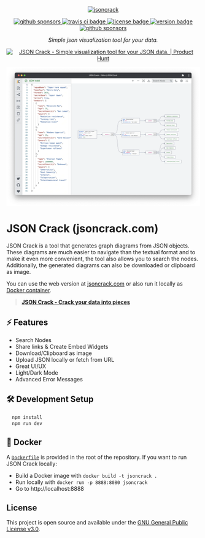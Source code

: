 <center>
  <a href="https://jsoncrack.com">
    <img width="1080" alt="jsoncrack" src="https://user-images.githubusercontent.com/47941171/187418000-8edea92b-b3ac-4b07-9c4c-e42f6763817d.png">
  </a>
</center>

<p>
    <p align="center">
      <a href="https://discord.gg/yVyTtCRueq">
        <img alt="github sponsors" src="https://dcbadge.vercel.app/api/server/yVyTtCRueq?style=flat-square" />
      </a>
      <a href="https://app.travis-ci.com/github/AykutSarac/jsoncrack.com">
        <img alt="travis ci badge" src="https://img.shields.io/travis/com/AykutSarac/jsoncrack.com/main?style=flat-square" />
      </a>
      <a href="https://github.com/AykutSarac/jsoncrack.com/blob/main/LICENSE">
        <img alt="license badge" src="https://img.shields.io/github/license/AykutSarac/jsoncrack.com?style=flat-square" />
      </a>
      <a href="https://github.com/AykutSarac/jsoncrack.com/releases">
        <img alt="version badge" src="https://img.shields.io/github/package-json/v/AykutSarac/jsoncrack.com?color=brightgreen&style=flat-square" />
      </a>
      <a href="https://github.com/sponsors/AykutSarac">
        <img alt="github sponsors" src="https://img.shields.io/github/sponsors/AykutSarac?style=flat-square" />
      </a>
  </p>
  <p align="center">
    <i>Simple json visualization tool for your data.</i>
    <p align="center">
    <a href="https://www.producthunt.com/posts/json-crack?utm_source=badge-featured&utm_medium=badge&utm_souce=badge-json&#0045;crack" target="_blank"><img src="https://api.producthunt.com/widgets/embed-image/v1/featured.svg?post_id=332281&theme=light" alt="JSON&#0032;Crack - Simple&#0032;visualization&#0032;tool&#0032;for&#0032;your&#0032;JSON&#0032;data&#0046; | Product Hunt" style="width: 250px; height: 54px;" width="250" height="54" /></a>
    </p>
  </p>

  <p align="center">
      <img width="800" src="./public/assets/jsoncrack-screenshot.webp" alt="preview 1" />
  </p>

# JSON Crack (jsoncrack.com)

JSON Crack is a tool that generates graph diagrams from JSON objects. These diagrams are much easier to navigate than the textual format and to make it even more convenient, the tool also allows you to search the nodes. Additionally, the generated diagrams can also be downloaded or clipboard as image.

You can use the web version at [jsoncrack.com](https://jsoncrack.com) or also run it locally as [Docker container](https://github.com/AykutSarac/jsoncrack.com#-docker).

> <b><a href="https://jsoncrack.com">JSON Crack - Crack your data into pieces</a></b>

## ⚡️ Features

- Search Nodes
- Share links & Create Embed Widgets
- Download/Clipboard as image
- Upload JSON locally or fetch from URL
- Great UI/UX
- Light/Dark Mode
- Advanced Error Messages

## 🛠 Development Setup

```console
  npm install
  npm run dev
```

## 🐳 Docker

A [`Dockerfile`](Dockerfile) is provided in the root of the repository.
If you want to run JSON Crack locally:

* Build a Docker image with `docker build -t jsoncrack .`
* Run locally with `docker run -p 8888:8080 jsoncrack`
* Go to http://localhost:8888

## License

This project is open source and available under the [GNU General Public License v3.0](LICENSE).
